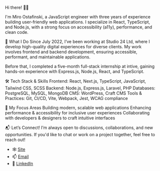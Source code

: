 Hi there! 👋🏼

I'm Miro Ostafinski, a JavaScript engineer with three years of experience building user-friendly web applications. I specialize in React, TypeScript, and Node.js, with a strong focus on accessibility (a11y), performance, and clean code.

🚀 What I Do
Since July 2022, I’ve been working at Studio 24 Ltd, where I develop high-quality digital experiences for diverse clients. My work involves frontend and backend development, ensuring accessible, performant, and maintainable applications.

Before that, I completed a five-month full-stack internship at intive, gaining hands-on experience with Express.js, Node.js, React, and TypeScript.

🛠 Tech Stack & Skills
Frontend: React, Next.js, TypeScript, JavaScript, Tailwind CSS, SCSS
Backend: Node.js, Express.js, Laravel, PHP
Databases: PostgreSQL, MySQL, MongoDB
CMS: WordPress, Craft CMS
Tools & Practices: Git, CI/CD, Vite, Webpack, Jest, WCAG compliance

🎯 My Focus Areas
Building modern, scalable web applications
Enhancing performance & accessibility for inclusive user experiences
Collaborating with developers & designers to craft intuitive interfaces

📬 Let’s Connect!
I’m always open to discussions, collaborations, and new opportunities. If you'd like to chat or work on a project together, feel free to reach out!
- 🕸️ [Site](https://ostafinski.cc)
- 📫 [Email](mailto:ostafinskim@gmail.com)
- 🔗 [LinkedIn](https://linkedin.com/in/ostafinskim)
